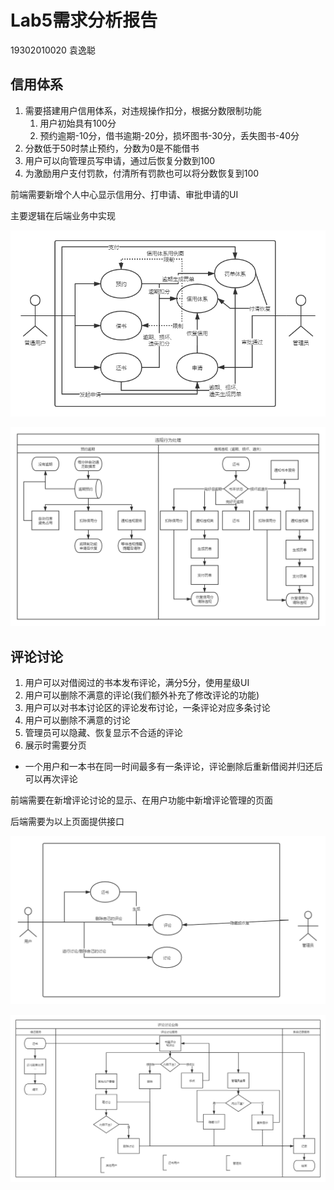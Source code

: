 # Lab5需求分析报告

19302010020 袁逸聪

## 信用体系

1. 需要搭建用户信用体系，对违规操作扣分，根据分数限制功能
   1. 用户初始具有100分
   2. 预约逾期-10分，借书逾期-20分，损坏图书-30分，丢失图书-40分
2. 分数低于50时禁止预约，分数为0是不能借书
3. 用户可以向管理员写申请，通过后恢复分数到100
4. 为激励用户支付罚款，付清所有罚款也可以将分数恢复到100

前端需要新增个人中心显示信用分、打申请、审批申请的UI

主要逻辑在后端业务中实现

![信用体系用例图](Docs_img/Lab5/信用体系用例图.png)

![违规行为处理](Docs_img/Lab5/软工-违规行为处理.png)

## 评论讨论

1. 用户可以对借阅过的书本发布评论，满分5分，使用星级UI
2. 用户可以删除不满意的评论(我们额外补充了修改评论的功能)
3. 用户可以对书本讨论区的评论发布讨论，一条评论对应多条讨论
4. 用户可以删除不满意的讨论
5. 管理员可以隐藏、恢复显示不合适的评论
6. 展示时需要分页

- 一个用户和一本书在同一时间最多有一条评论，评论删除后重新借阅并归还后可以再次评论

前端需要在新增评论讨论的显示、在用户功能中新增评论管理的页面

后端需要为以上页面提供接口

![评论体系用例图](Docs_img/Lab5/评论体系用例图.png)

![评价讨论流程](Docs_img/Lab5/评价讨论流程.png)
